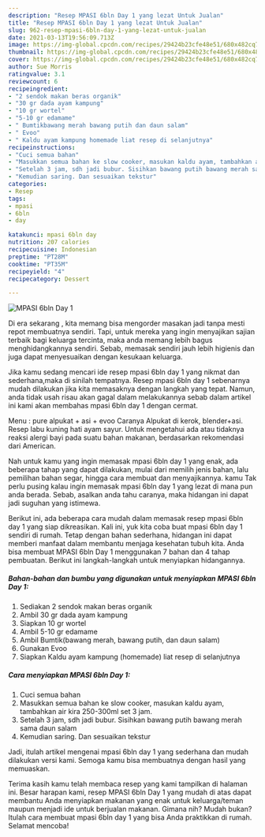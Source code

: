 ```yaml
---
description: "Resep MPASI 6bln Day 1 yang lezat Untuk Jualan"
title: "Resep MPASI 6bln Day 1 yang lezat Untuk Jualan"
slug: 962-resep-mpasi-6bln-day-1-yang-lezat-untuk-jualan
date: 2021-03-13T19:56:09.713Z
image: https://img-global.cpcdn.com/recipes/29424b23cfe48e51/680x482cq70/mpasi-6bln-day-1-foto-resep-utama.jpg
thumbnail: https://img-global.cpcdn.com/recipes/29424b23cfe48e51/680x482cq70/mpasi-6bln-day-1-foto-resep-utama.jpg
cover: https://img-global.cpcdn.com/recipes/29424b23cfe48e51/680x482cq70/mpasi-6bln-day-1-foto-resep-utama.jpg
author: Sue Morris
ratingvalue: 3.1
reviewcount: 6
recipeingredient:
- "2 sendok makan beras organik"
- "30 gr dada ayam kampung"
- "10 gr wortel"
- "5-10 gr edamame"
- " Bumtikbawang merah bawang putih dan daun salam"
- " Evoo"
- " Kaldu ayam kampung homemade liat resep di selanjutnya"
recipeinstructions:
- "Cuci semua bahan"
- "Masukkan semua bahan ke slow cooker, masukan kaldu ayam, tambahkan air kira 250-300ml set 3 jam."
- "Setelah 3 jam, sdh jadi bubur. Sisihkan bawang putih bawang merah sama daun salam"
- "Kemudian saring. Dan sesuaikan tekstur"
categories:
- Resep
tags:
- mpasi
- 6bln
- day

katakunci: mpasi 6bln day 
nutrition: 207 calories
recipecuisine: Indonesian
preptime: "PT28M"
cooktime: "PT35M"
recipeyield: "4"
recipecategory: Dessert

---
```



![MPASI 6bln Day 1](https://img-global.cpcdn.com/recipes/29424b23cfe48e51/680x482cq70/mpasi-6bln-day-1-foto-resep-utama.jpg)

Di era  sekarang , kita memang bisa mengorder masakan jadi tanpa mesti repot membuatnya sendiri. Tapi, untuk mereka yang ingin menyajikan sajian terbaik bagi keluarga tercinta, maka anda memang lebih bagus menghidangkannya sendiri. Sebab, memasak sendiri jauh lebih higienis dan juga dapat menyesuaikan dengan kesukaan keluarga.

Jika kamu sedang mencari ide resep mpasi 6bln day 1 yang nikmat dan sederhana,maka di sinilah tempatnya. Resep mpasi 6bln day 1  sebenarnya mudah dilakukan jika kita memasaknya dengan langkah yang tepat. Namun, anda tidak usah risau akan gagal dalam melakukannya 
sebab dalam artikel ini kami akan membahas mpasi 6bln day 1 dengan cermat.  

Menu : pure alpukat + asi + evoo Caranya Alpukat di kerok, blender+asi. Resep labu kuning hati ayam sayur. Untuk mengetahui ada atau tidaknya reaksi alergi bayi pada suatu bahan makanan, berdasarkan rekomendasi dari American.

Nah untuk kamu yang ingin memasak mpasi 6bln day 1 yang enak, ada beberapa tahap yang dapat dilakukan, mulai dari memilih jenis bahan, lalu pemilihan bahan segar, hingga cara membuat dan menyajikannya. kamu Tak perlu pusing kalau ingin memasak mpasi 6bln day 1 yang lezat di mana pun anda berada. Sebab, asalkan anda  tahu caranya, maka hidangan ini dapat jadi suguhan yang istimewa.

Berikut ini, ada beberapa cara mudah dalam memasak resep mpasi 6bln day 1 yang siap dikreasikan. Kali ini, yuk kita coba buat mpasi 6bln day 1 sendiri di rumah. Tetap dengan bahan sederhana, hidangan ini dapat memberi manfaat dalam membantu menjaga kesehatan tubuh kita. Anda bisa membuat MPASI 6bln Day 1 menggunakan 7 bahan dan 4 tahap pembuatan. Berikut ini langkah-langkah untuk menyiapkan hidangannya.

<!--inarticleads1-->

##### Bahan-bahan dan bumbu yang digunakan untuk menyiapkan MPASI 6bln Day 1:

1. Sediakan 2 sendok makan beras organik
1. Ambil 30 gr dada ayam kampung
1. Siapkan 10 gr wortel
1. Ambil 5-10 gr edamame
1. Ambil  Bumtik(bawang merah, bawang putih, dan daun salam)
1. Gunakan  Evoo
1. Siapkan  Kaldu ayam kampung (homemade) liat resep di selanjutnya




<!--inarticleads2-->

##### Cara menyiapkan MPASI 6bln Day 1:

1. Cuci semua bahan
1. Masukkan semua bahan ke slow cooker, masukan kaldu ayam, tambahkan air kira 250-300ml set 3 jam.
1. Setelah 3 jam, sdh jadi bubur. Sisihkan bawang putih bawang merah sama daun salam
1. Kemudian saring. Dan sesuaikan tekstur




Jadi, itulah artikel mengenai  mpasi 6bln day 1  yang sederhana dan mudah dilakukan versi kami. Semoga kamu bisa membuatnya dengan hasil yang memuaskan. 

Terima kasih kamu telah membaca resep yang kami tampilkan di halaman ini. Besar harapan kami, resep  MPASI 6bln Day 1 yang mudah di atas dapat membantu Anda menyiapkan makanan yang enak untuk keluarga/teman maupun menjadi ide untuk berjualan makanan. Gimana nih? Mudah bukan? Itulah cara membuat mpasi 6bln day 1 yang bisa Anda praktikkan di rumah. Selamat mencoba!

